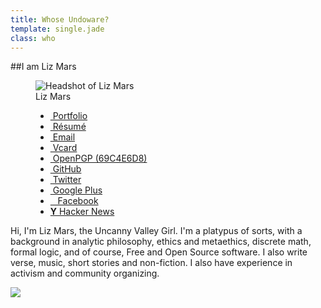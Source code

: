 ```yaml
---
title: Whose Undoware?
template: single.jade
class: who
---
```


##I am Liz Mars

<div class="column-group gutters">

<figure class="large-50 medium-100 small-100">

<img src="https://undoware-cdn.appspot.com/raster/headshot.jpg" alt="Headshot of Liz Mars">
<figcaption>
Liz Mars
</figcaption>
</figure>

<div class="large-50 medium-100 small-100">

<menu>
<ul>
<li><a href="/portfolio/"><i class="icon-2x icon-suitcase"></i>&nbsp;Portfolio</a></li>
<li><a href="/cv/"><i class="icon-2x icon-file-text"></i>&nbsp;Résumé</a></li>
<li><a href="mailto:liz@undoware.ca"><i class="icon-2x icon-envelope"></i>&nbsp;Email</a></li>
<li><a href="liz-mars.vcf"><i class="icon-2x icon-pushpin"></i>&nbsp;Vcard</a></li>
<li><a href="liz-mars.txt"><i class="icon-key"></i>&nbsp;OpenPGP (69C4E6D8)</li>
<li><a href="/github/"><i class="icon-github-alt"></i>&nbsp;GitHub</a></li>
<li><a href="https://twitter.com/undoware/"><i class="icon-twitter"></i>&nbsp;Twitter</a></li>
<li><a href="https://plus.google.com/117975080165825944609/"><i class="icon-google-plus"></i>&nbsp;Google Plus</a></li>
<li><a href="https://facebook.com/poppy.runcible"><i class="icon-facebook"></i>&nbsp;&nbsp;&nbsp;Facebook</a></li>
<li><a href="https://news.ycombinator.com/user?id=undoware"/><strong>Y</strong>&nbsp;Hacker News</a></li>
</ul>

</menu>

<p>
Hi, I'm Liz Mars, the Uncanny Valley Girl. I'm a platypus of sorts, with a background in analytic philosophy, ethics and metaethics, discrete math, formal logic, and of course, Free and Open Source software. I also write verse, music, short stories and non-fiction. I also have experience in activism and community organizing.  
</p>

</div>


</div>
<a href="/portfolio/"> <img src="https://undoware-cdn.appspot.com/raster/signature.png" style="max-width: 192px"> </a>
<link rel="me" href="https://plus.google.com/u/1/117975080165825944609"/>
